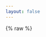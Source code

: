 ```yaml
---
layout: false
---
```

{% raw %}
<!doctype html>
<html lang="en">
<head>
    <meta charset="UTF-8">
    <title>Catch The Cat</title>
    <style>
        * {
            padding: 0;
            margin: 0;
        }

        body {
            background-color: #eeeeee;
        }
    
        #catch-the-cat {
            width: 100%;
            margin-top: 32px;
            text-align: center;
        }
    </style>
</head>
<body>
    <script src="phaser.min.js"></script>
    <script src="catch-the-cat.js"></script>
    <div id="catch-the-cat"></div>
    <!-- 1行对应43px -->
    <script>
      window.game = new CatchTheCatGame({
        w: 15,
        h: 15,
        r: 20,
        backgroundColor: 0xffffff,
        parent: 'catch-the-cat',
        statusBarAlign: 'center',
        credit: 'for kakaluoto\'s blog'
      });
    </script>
</body>
</html>

{% endraw %}